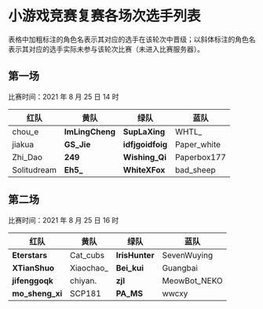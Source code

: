 # 小游戏竞赛复赛各场次选手列表

表格中加粗标注的角色名表示其对应的选手在该轮次中晋级；以斜体标注的角色名表示其对应的选手实际未参与该轮次比赛（未进入比赛服务器）。

## 第一场

比赛时间：2021 年 8 月 25 日 14 时

| 红队        | 黄队            | 绿队             | 蓝队         |
| ----------- | --------------- | ---------------- | ------------ |
| chou\_e     | **ImLingCheng** | **SupLaXing**    | WHTL\_       |
| jiakua      | **GS\_Jie**     | **idfjgoidfoig** | Paper\_white |
| Zhi\_Dao    | **249**         | **Wishing\_Qi**  | Paperbox177  |
| Solitudream | **Eh5\_**       | **WhiteXFox**    | bad\_sheep   |

## 第二场

比赛时间：2021 年 8 月 25 日 16 时

| 红队              | 黄队       | 绿队           | 蓝队          |
| ----------------- | ---------- | -------------- | ------------- |
| **Eterstars**     | Cat\_cubs  | **IrisHunter** | SevenWuying   |
| **XTianShuo**     | Xiaochao\_ | **Bei\_kui**   | Guangbai      |
| **jifenggoqk**    | chiyan.    | **zjl**        | MeowBot\_NEKO |
| **mo\_sheng\_xi** | SCP181     | **PA\_MS**     | wwcxy         |

